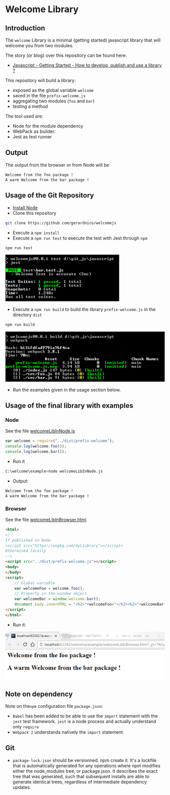 # Welcome Library

## Introduction

The `welcome` Library is a minimal (getting started) javascript library that will welcome you from two modules.


The story (or blog) over this repository can be found here:

  * [Javascript - Getting Started - How to develop, publish and use a library ?](https://gerardnico.com/wiki/lang/javascript/library_build)

This repository will build a library:
  * exposed as the global variable `welcome`
  * saved in the file `prefix-welcome.js`
  * aggregating two modules (`foo` and `bar`)
  * testing a method

The tool used are:
  * Node for the module dependency
  * WebPack as builder.
  * Jest as test runner
  
## Output 

The output from the browser or from Node will be 
```text
Welcome from the foo package !
A warm Welcome from the bar package !
```

## Usage of the Git Repository

  * [Install Node](https://nodejs.org/en/)
  * Clone this repository
```bash
git clone https://github.com/gerardnico/welcomejs
```
  * Execute a `npm install`
  * Execute a `npm run test` to execute the test with Jest through `npm`
```bash
npm run test
```
![Jest output](jest_output.png)
  * Execute a `npm run build` to build the library `prefix-welcome.js` in the directory `dist`
```bash
npm run build
```
![Webpack output](webpack_output.png)
  
  * Run the examples given in the usage section below.
  
  

## Usage of the final library with examples

### Node
See the file [welcomeLibInNode.js](./example/welcomeLibInNode.js)
```javascript
var welcome = require("../dist/prefix-welcome");
console.log(welcome.foo());
console.log(welcome.bar());
```

  * Run it 
```bash
C:\welcome\example>node welcomeLibInNode.js
```
  * Output:
```text
Welcome from the foo package !
A warm Welcome from the bar package !
```

### Browser

See the file [welcomeLibInBrowser.html](./example/welcomeLibInBrowser.html)
```html
<html>
<!--
If published in Node
<script src="https://unpkg.com/myLisbrary"></script>
Otherwised locally
-->
<script src="../dist/prefix-welcome.js"></script>
<body>
</body>
<script>
    // Global variable
    var welcomeFoo = welcome.foo();
    // Property in the window object
    var welcomeBar = window.welcome.bar();
    document.body.innerHTML = "<h2>"+welcomeFoo+"</h2><h2>"+welcomeBar+"</h2>";
</script>
</html>
```

* Run it:


![Browser output example](browser_output.png)

## Note on dependency

Note on the`npm` configuration file `package.json`:

  * `Babel` has been added to be able to use the `import` statement with the `jest` test framework. `jest` is a node process and actually understand only `require`
  * `Webpack 2` understands natively the `import` statement. 

## Git 
  * `package-lock.json` should be versionned. npm create it. It's a lockfile that is automatically generated for any operations where npm modifies either the node_modules tree, or package.json. It describes the exact tree that was generated, such that subsequent installs are able to generate identical trees, regardless of intermediate dependency updates.